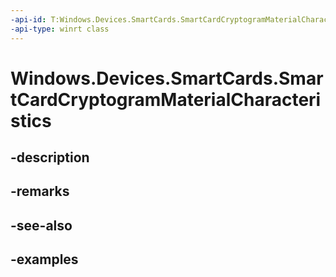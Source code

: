 ```yaml
---
-api-id: T:Windows.Devices.SmartCards.SmartCardCryptogramMaterialCharacteristics
-api-type: winrt class
---
```


<!-- Class syntax.
public class SmartCardCryptogramMaterialCharacteristics 
-->

# Windows.Devices.SmartCards.SmartCardCryptogramMaterialCharacteristics

## -description

## -remarks

## -see-also

## -examples

